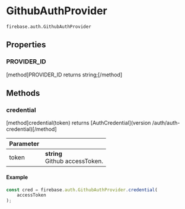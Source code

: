 # GithubAuthProvider

```
firebase.auth.GithubAuthProvider
```

## Properties

### PROVIDER_ID
[method]PROVIDER_ID returns string;[/method]

## Methods

### credential
[method]credential(token) returns [AuthCredential](version /auth/auth-credential)[/method]

| Parameter |         |
| --------- | ------- |
| token  | **string** <br /> Github accessToken. |

#### Example

```js
const cred = firebase.auth.GithubAuthProvider.credential(
    accessToken
);
```
